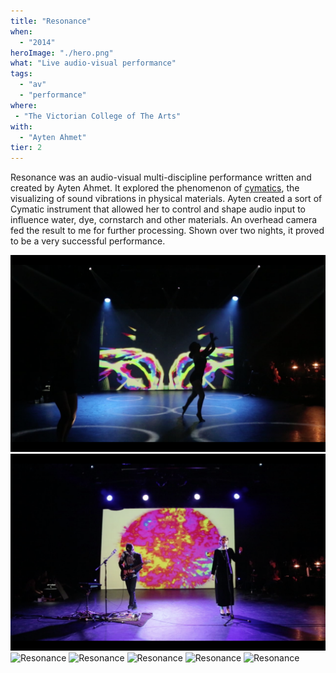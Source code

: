 ```yaml
---
title: "Resonance"
when: 
  - "2014"
heroImage: "./hero.png"
what: "Live audio-visual performance"
tags: 
  - "av"
  - "performance"
where:
 - "The Victorian College of The Arts"
with: 
  - "Ayten Ahmet"
tier: 2
---
```


Resonance was an audio-visual multi-discipline performance written and created by Ayten Ahmet. It explored the phenomenon of [cymatics](http://en.wikipedia.org/wiki/Cymatics), the visualizing of sound vibrations in physical materials. Ayten created a sort of Cymatic instrument that allowed her to control and shape audio input to influence water, dye, cornstarch and other materials. An overhead camera fed the result to me for further processing. Shown over two nights, it proved to be a very successful performance.

<!-- ![Resonance](./assets/Screen-Shot-2014-04-15-at-8.16.18-pm.png) -->
![Resonance](./assets/Screen-Shot-2014-04-15-at-8.20.41-pm.png)
![Resonance](./assets/Screen-Shot-2014-04-15-at-9.59.12-pm.png)
![Resonance](./assets/FH9A1498.jpg)
![Resonance](./assets/FH9A1506.jpg)
![Resonance](./assets/FH9A1508.jpg)
![Resonance](./assets/FH9A1517.jpg)
![Resonance](./assets/FH9A1573.jpg)